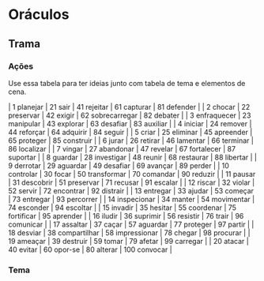﻿# Oráculos

## Trama

### Ações

Use essa tabela para ter ideias junto com  tabela de tema e elementos de cena.

| 1 planejar | 21 sair | 41 rejeitar | 61 capturar | 81 defender |
| 2 chocar | 22 preservar | 42 exigir | 62 sobrecarregar | 82 debater |
| 3 enfraquecer | 23 manipular | 43 explorar | 63 desafiar | 83 auxiliar |
| 4 iniciar | 24 remover | 44 reforçar | 64 adquirir | 84 seguir |
| 5 criar | 25 eliminar | 45 apreender | 65 proteger | 85 construir |
| 6 jurar | 26 retirar | 46 lamentar | 66 terminar | 86 localizar |
| 7 vingar | 27 abandonar | 47 revelar | 67 fortalecer | 87 suportar |
| 8 guardar | 28 investigar | 48 reunir | 68 restaurar | 88 libertar |
| 9 derrotar | 29 aguardar | 49 desafiar | 69 avançar | 89 perder |
| 10 controlar | 30 focar | 50 transformar | 70 comandar | 90 reduzir |
| 11 pausar | 31 descobrir | 51 preservar | 71 recusar | 91 escalar |
| 12 riscar | 32 violar | 52 servir | 72 encontrar | 92 distrair |
| 13 entregar | 33 ajudar | 53 começar | 73 entregar | 93 percorrer |
| 14 inspecionar | 34 manter | 54 movimentar | 74 esconder | 94 escoltar |
| 15 invadir | 35 hesitar | 55 coordenar | 75 fortificar | 95 aprender |
| 16 iludir | 36 suprimir | 56 resistir | 76 trair | 96 comunicar |
| 17 assaltar | 37 caçar | 57 aguardar | 77 proteger | 97 partir |
| 18 desviar | 38 compartilhar |  58 impressionar | 78 chegar | 98 procurar |
| 19 ameaçar | 39 destruir | 59 tomar | 79 afetar | 99 carregar |
| 20 atacar | 40 evitar | 60 opor-se | 80 alterar | 100 convocar |

### Tema

